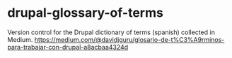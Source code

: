 # drupal-glossary-of-terms
Version control for the Drupal dictionary of terms (spanish) collected in Medium. 
https://medium.com/@davidjguru/glosario-de-t%C3%A9rminos-para-trabajar-con-drupal-a8acbaa4324d
